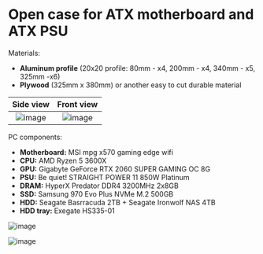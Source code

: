 # Open case for ATX motherboard and ATX PSU 
Materials: 
- **Aluminum profile** (20x20 profile: 80mm - x4, 200mm - x4, 340mm - x5, 325mm -x6)
- **Plywood** (325mm x 380mm) or another easy to cut durable material

Side view   |  Front view
:-------------------------:|:-------------------------:
![image](https://user-images.githubusercontent.com/65111871/169840745-2d11a9cc-a701-402d-9473-d795b6f0680a.png) | ![image](https://user-images.githubusercontent.com/65111871/169840880-bf327a3e-b8a3-4148-ad5b-be0668d13f69.png)



PC components:
- **Motherboard:** MSI mpg x570 gaming edge wifi 
- **CPU:** AMD Ryzen 5 3600X
- **GPU:** Gigabyte GeForce RTX 2060 SUPER GAMING OC 8G
- **PSU:** Be quiet! STRAIGHT POWER 11 850W Platinum
- **DRAM:** HyperX Predator DDR4 3200MHz 2x8GB
- **SSD:** Samsung 970 Evo Plus NVMe M.2 500GB
- **HDD:** Seagate Basrracuda 2TB + Seagate Ironwolf NAS 4TB
- **HDD tray:** Exegate HS335-01

![image](https://user-images.githubusercontent.com/65111871/169838196-688e8aec-60ef-4897-8486-d47e05c55074.png)

![image](https://user-images.githubusercontent.com/65111871/169895577-659de407-7281-4b17-bac1-d72edac347c9.png)

